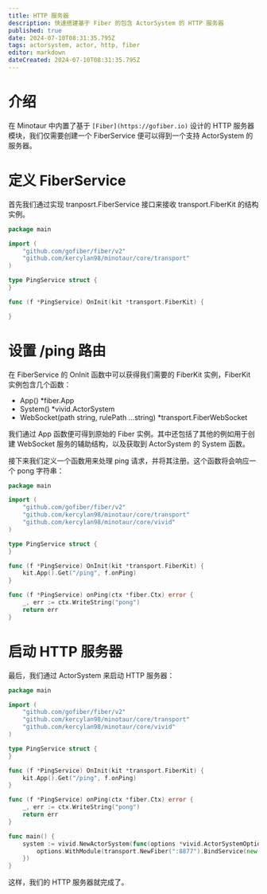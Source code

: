 ```yaml
---
title: HTTP 服务器
description: 快速搭建基于 Fiber 的包含 ActorSystem 的 HTTP 服务器
published: true
date: 2024-07-10T08:31:35.795Z
tags: actorsystem, actor, http, fiber
editor: markdown
dateCreated: 2024-07-10T08:31:35.795Z
---
```


# 介绍
在 Minotaur 中内置了基于 `[Fiber](https://gofiber.io)` 设计的 HTTP 服务器模块，我们仅需要创建一个 FiberService 便可以得到一个支持 ActorSystem 的服务器。

# 定义 FiberService
首先我们通过实现 tranposrt.FiberService 接口来接收 transport.FiberKit 的结构实例。

```go
package main

import (
	"github.com/gofiber/fiber/v2"
	"github.com/kercylan98/minotaur/core/transport"
)

type PingService struct {
}

func (f *PingService) OnInit(kit *transport.FiberKit) {

}
```

# 设置 /ping 路由
在 FiberService 的 OnInit 函数中可以获得我们需要的 FiberKit 实例，FiberKit 实例包含几个函数：

- App() *fiber.App
- System() *vivid.ActorSystem
- WebSocket(path string, rulePath ...string) *transport.FiberWebSocket

我们通过 App 函数便可得到原始的 Fiber 实例。其中还包括了其他的例如用于创建 WebSocket 服务的辅助结构，以及获取到 ActorSystem 的 System 函数。

接下来我们定义一个函数用来处理 ping 请求，并将其注册。这个函数将会响应一个 pong 字符串：

```go
package main

import (
	"github.com/gofiber/fiber/v2"
	"github.com/kercylan98/minotaur/core/transport"
	"github.com/kercylan98/minotaur/core/vivid"
)

type PingService struct {
}

func (f *PingService) OnInit(kit *transport.FiberKit) {
	kit.App().Get("/ping", f.onPing)
}

func (f *PingService) onPing(ctx *fiber.Ctx) error {
	_, err := ctx.WriteString("pong")
	return err
}
```

# 启动 HTTP 服务器
最后，我们通过 ActorSystem 来启动 HTTP 服务器：

```go
package main

import (
	"github.com/gofiber/fiber/v2"
	"github.com/kercylan98/minotaur/core/transport"
	"github.com/kercylan98/minotaur/core/vivid"
)

type PingService struct {
}

func (f *PingService) OnInit(kit *transport.FiberKit) {
	kit.App().Get("/ping", f.onPing)
}

func (f *PingService) onPing(ctx *fiber.Ctx) error {
	_, err := ctx.WriteString("pong")
	return err
}

func main() {
	system := vivid.NewActorSystem(func(options *vivid.ActorSystemOptions) {
		options.WithModule(transport.NewFiber(":8877").BindService(new(PingService)))
	})
}
```

这样，我们的 HTTP 服务器就完成了。
